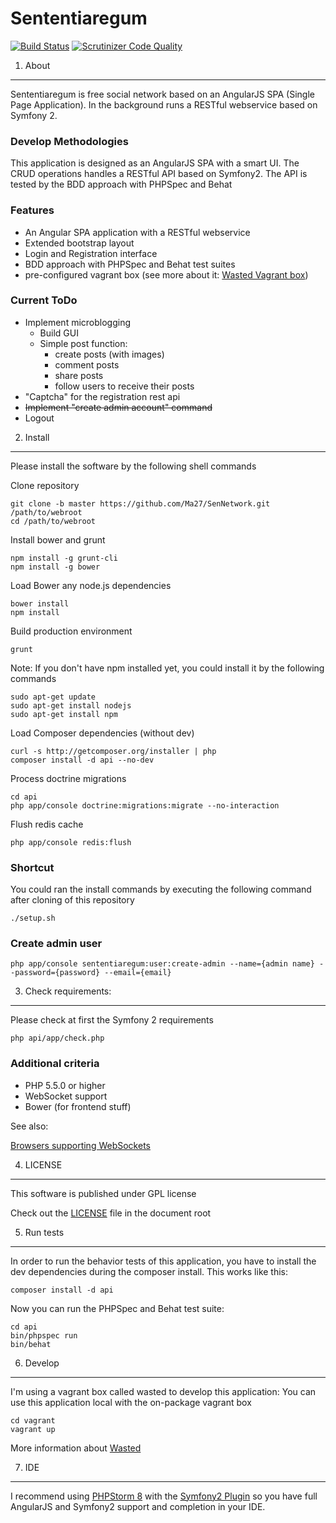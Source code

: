 Sententiaregum
==============

[![Build Status](https://travis-ci.org/Ma27/SenNetwork.svg?branch=master)](https://travis-ci.org/Ma27/SenNetwork)
[![Scrutinizer Code Quality](https://scrutinizer-ci.com/g/Ma27/SenNetwork/badges/quality-score.png?b=master)](https://scrutinizer-ci.com/g/Ma27/SenNetwork/?branch=master)


1) About
--------

Sententiaregum is free social network based on an AngularJS SPA (Single Page Application). In the background runs a RESTful 
webservice based on Symfony 2.

### Develop Methodologies

This application is designed as an AngularJS SPA with a smart UI. The CRUD operations handles a RESTful API based on 
Symfony2.
The API is tested by the BDD approach with PHPSpec and Behat

### Features

   - An Angular SPA application with a RESTful webservice
   - Extended bootstrap layout
   - Login and Registration interface
   - BDD approach with PHPSpec and Behat test suites
   - pre-configured vagrant box (see more about it: [Wasted Vagrant box](https://github.com/Mayflower/wasted.git))

### Current ToDo

   - Implement microblogging
       - Build GUI
       - Simple post function:
           - create posts (with images)
           - comment posts
           - share posts
           - follow users to receive their posts
   - "Captcha" for the registration rest api
   - ~~Implement "create admin account" command~~
   - Logout

2) Install
----------

Please install the software by the following shell commands

Clone repository

    git clone -b master https://github.com/Ma27/SenNetwork.git /path/to/webroot
    cd /path/to/webroot

Install bower and grunt

    npm install -g grunt-cli
    npm install -g bower

Load Bower any node.js dependencies

    bower install
    npm install

Build production environment

    grunt
    
Note: If you don't have npm installed yet, you could install it by the following commands
    
    sudo apt-get update
    sudo apt-get install nodejs
    sudo apt-get install npm

Load Composer dependencies (without dev)

    curl -s http://getcomposer.org/installer | php
    composer install -d api --no-dev
    
Process doctrine migrations

    cd api
    php app/console doctrine:migrations:migrate --no-interaction
    
Flush redis cache

    php app/console redis:flush

### Shortcut

You could ran the install commands by executing the following command after cloning of this repository

    ./setup.sh

### Create admin user

    php app/console sententiaregum:user:create-admin --name={admin name} --password={password} --email={email}

3) Check requirements:
----------------------

Please check at first the Symfony 2 requirements

    php api/app/check.php


### Additional criteria

  - PHP 5.5.0 or higher
  - WebSocket support
  - Bower (for frontend stuff)
  
See also:

[Browsers supporting WebSockets](http://caniuse.com/#feat=websockets)


4) LICENSE
----------

This software is published under GPL license

Check out the [LICENSE](https://github.com/Ma27/SenNetwork/blob/master/LICENSE) file in the document root


5) Run tests
------------

In order to run the behavior tests of this application, you have to install the dev dependencies during the composer 
install. This works like this:

    composer install -d api
    
Now you can run the PHPSpec and Behat test suite:

    cd api
    bin/phpspec run
    bin/behat


6) Develop
----------

I'm using a vagrant box called wasted to develop this application: 
You can use this application local with the on-package vagrant box

    cd vagrant
    vagrant up

More information about [Wasted](https://github.com/Mayflower/wasted.git)


7) IDE
------

I recommend using [PHPStorm 8](https://www.jetbrains.com/phpstorm/) with the [Symfony2 Plugin](https://www.jetbrains.com/phpstorm/)
so you have full AngularJS and Symfony2 support and completion in your IDE.
